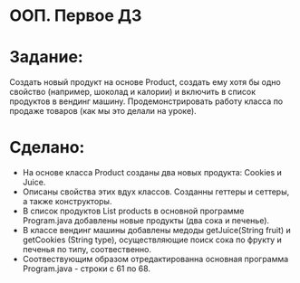  # ООП. Первое ДЗ

 # Задание:

 Создать новый продукт на основе Product, создать ему хотя бы одно свойство (например, шоколад и калории) и включить в список продуктов в вендинг машину.
 Продемонстрировать работу класса по продаже товаров (как мы это делали на уроке).

# Сделано:

* На основе класса Product созданы два новых продукта: Cookies и Juice.
* Описаны свойства этих вдух классов. Созданны геттеры и сеттеры, а также конструкторы.
* В список продуктов  List <Product> products в основной программе Program.java добавлены новые продукты (два сока и печенье).
* В классе вендинг машины добавлены медоды getJuice(String fruit) и getCookies (String type), осуществляющие поиск сока по фрукту и печенья по типу, соотвественно.
* Соотвествующим образом отредактированна основная программа Program.java - строки с 61 по 68. 



